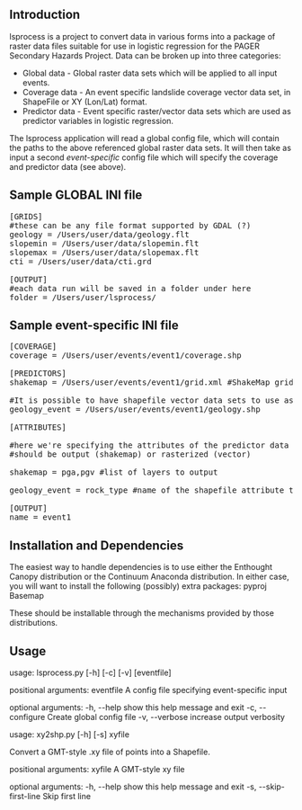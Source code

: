 Introduction
------------

lsprocess is a project to convert data in various forms into a package
of raster data files suitable for use in logistic regression for the
PAGER Secondary Hazards Project.  Data can be broken up into three
categories:

 * Global data - Global raster data sets which will be applied to all
   input events.
 * Coverage data - An event specific landslide coverage vector data
   set, in ShapeFile or XY (Lon/Lat) format.
 * Predictor data - Event specific raster/vector data sets which are
   used as predictor variables in logistic regression.

The lsprocess application will read a global config file, which will
contain the paths to the above referenced global raster data sets.  It
will then take as input a second *event-specific* config file which
will specify the coverage and predictor data (see above).

Sample GLOBAL INI file
--------
<pre>
[GRIDS]
#these can be any file format supported by GDAL (?)
geology = /Users/user/data/geology.flt
slopemin = /Users/user/data/slopemin.flt
slopemax = /Users/user/data/slopemax.flt
cti = /Users/user/data/cti.grd

[OUTPUT]
#each data run will be saved in a folder under here
folder = /Users/user/lsprocess/
</pre>

Sample event-specific INI file
--------
<pre>
[COVERAGE]
coverage = /Users/user/events/event1/coverage.shp

[PREDICTORS]
shakemap = /Users/user/events/event1/grid.xml #ShakeMap grid XML format

#It is possible to have shapefile vector data sets to use as predictor variables
geology_event = /Users/user/events/event1/geology.shp 

[ATTRIBUTES]

#here we're specifying the attributes of the predictor data sets that
#should be output (shakemap) or rasterized (vector)

shakemap = pga,pgv #list of layers to output

geology_event = rock_type #name of the shapefile attribute to rasterize

[OUTPUT]
name = event1
</pre>

Installation and Dependencies
-----------------------------

The easiest way to handle dependencies is to use either the Enthought Canopy distribution or
the Continuum Anaconda distribution.  In either case, you will want to install the following (possibly)
extra packages:
pyproj
Basemap

These should be installable through the mechanisms provided by those distributions.

Usage
--------

usage: lsprocess.py [-h] [-c] [-v] [eventfile]

positional arguments:
  eventfile        A config file specifying event-specific input

optional arguments:
  -h, --help       show this help message and exit
  -c, --configure  Create global config file
  -v, --verbose    increase output verbosity


usage: xy2shp.py [-h] [-s] xyfile

Convert a GMT-style .xy file of points into a Shapefile.

positional arguments:
  xyfile                A GMT-style xy file

optional arguments:
  -h, --help            show this help message and exit
  -s, --skip-first-line
                        Skip first line

